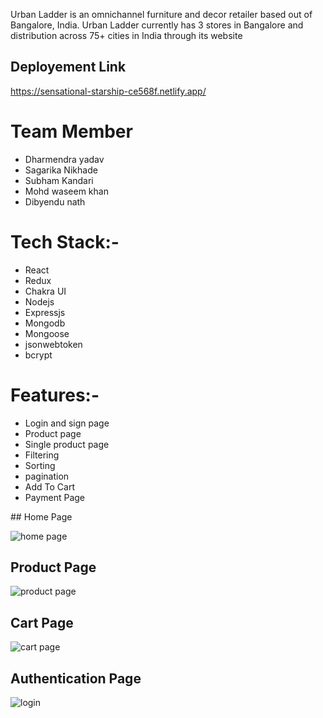 Urban Ladder is an omnichannel furniture and decor retailer based out of Bangalore, India. Urban Ladder currently has 3 stores in Bangalore and distribution across 75+ cities in India through its website

## Deployement Link
https://sensational-starship-ce568f.netlify.app/

<h1 align="left">Team Member</h1>
<ul>
   <li>Dharmendra yadav</li>
   <li>Sagarika Nikhade</li>
   <li>Subham Kandari</li>
   <li>Mohd waseem khan</li>
   <li>Dibyendu nath</li>
</ul>

<h1 align="left">Tech Stack:-</h1>
<ul>
  <li>React</li>
   <li>Redux</li>
   <li>Chakra UI</li>
   <li>Nodejs</li>
   <li>Expressjs</li>
   <li>Mongodb</li>
   <li>Mongoose</li>
   <li>jsonwebtoken</li>
   <li>bcrypt</li>
</ul>

<h1 align="left">Features:-</h1>
<ul>
  <li>Login and sign page</li>
   <li>Product page</li>
   <li>Single product page</li>
   <li>Filtering</li>
   <li>Sorting</li>
   <li>pagination</li>
     <li>Add To Cart</li>
   <li>Payment Page</li>
</ul>
## Home Page

![home page](https://github.com/Dharam-103/furniture/assets/110045723/3eae1fdc-3bbc-4fae-8ef1-3d7746f49ddf)

## Product Page

![product page](https://github.com/Dharam-103/furniture/assets/110045723/ef633bfa-07c1-456c-8ece-dfc78b8201fd)

## Cart Page

![cart  page](https://github.com/Dharam-103/furniture/assets/110045723/0162bf22-8694-438f-b5ce-b83058aa432a)

## Authentication Page

![login](https://github.com/Dharam-103/furniture/assets/110045723/a6dc32c9-32e8-4e92-b035-d535861ecf6f)








